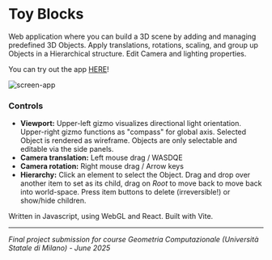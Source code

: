# Toy Blocks

Web application where you can build a 3D scene by adding and managing predefined 3D Objects. Apply translations, rotations, scaling, and group up Objects in a Hierarchical structure. Edit Camera and lighting properties.

You can try out the app [HERE](https://sites.unimi.it/albertoalzati/geocomp2025/toy-blocks/app.html)!

![screen-app](https://github.com/user-attachments/assets/ab98ade9-be3d-4202-bb80-780d72321e15)

### Controls
- **Viewport:** Upper-left gizmo visualizes directional light orientation. Upper-right gizmo functions as "compass" for global axis. Selected Object is rendered as wireframe. Objects are only selectable and editable via the side panels.
- **Camera translation:** Left mouse drag / WASDQE
- **Camera rotation:** Right mouse drag / Arrow keys
- **Hierarchy:** Click an element to select the Object. Drag and drop over another item to set as its child, drag on *Root* to move back to move back into world-space. Press item buttons to delete (irreversible!) or show/hide children.

Written in Javascript, using WebGL and React. Built with Vite.

---

*Final project submission for course Geometria Computazionale (Università Statale di Milano) - June 2025*
